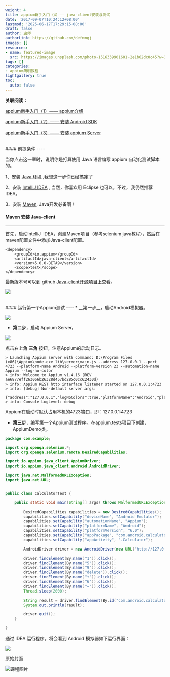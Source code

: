 ```yaml
---
weight: 4
title: appium新手入门（4）—— java-client安装与测试
date: '2017-09-07T10:24:12+08:00'
lastmod: '2025-06-17T17:29:15+08:00'
draft: false
author: 虫师
authorLink: https://github.com/defnngj
images: []
resources:
- name: featured-image
  src: https://images.unsplash.com/photo-1516339901601-2e1b62dc0c45?w=300
tags: []
categories:
- appium简明教程
lightgallery: true
toc:
  auto: false
---
```



__关联阅读：__

[appium新手入门（1）—— appium介绍](/appium/appium-base-summary/)

[appium新手入门（2）—— 安装 Android SDK](/appium/appium-base-sdk/)

[appium新手入门（3）—— 安装 appium Server](/appium/appium-base-server/)

<br>
#### 前提条件
----

当你点击这一章时，说明你是打算使用 Java 语言编写 appium 自动化测试脚本的。

1、安装 [Java 环境](/selenium_java/install-java/) ,我想这一步你已经搞定了

2、安装 [IntelliJ IDEA](/selenium_java/install-idea/) , 当然，你喜欢用 Eclipse 也可以，不过，我仍然推荐 IDEA。

3、安装 [Maven](/selenium_java/install-selenium/), Java开发必备啊！


#### Maven 安装 Java-client
----

首先，启动IntelliJ IDEA，创建Maven项目（参考selenium java教程），然后在maven配置文件中添加Java-client配置。

    <dependency>
        <groupId>io.appium</groupId>
        <artifactId>java-client</artifactId>
        <version>5.0.0-BETA9</version>
        <scope>test</scope>
    </dependency>

最新版本号可以到 github [Java-client开源项目](https://github.com/appium/java-client)上查看。


![](http://img.testclass.net/appium_idea_maven.png)


<br>
#### 运行第一个Appium测试
----
* __第一步__，启动Android模拟器。

![](http://img.testclass.net/appium_android_system.png)

* __第二步__，启动 Appium Server。

![](http://img.testclass.net/appium_server_view.png)

点击右上角 __三角__ 按钮，注意Appium的启动日志。

    > Launching Appium server with command: D:\Program Files (x86)\Appium\node.exe lib\server\main.js --address 127.0.0.1 --port 4723 --platform-name Android --platform-version 23 --automation-name Appium --log-no-color
    > info: Welcome to Appium v1.4.16 (REV ae6877eff263066b26328d457bd285c0cc62430d)
    > info: Appium REST http interface listener started on 127.0.0.1:4723
    > info: [debug] Non-default server args:
     {"address":"127.0.0.1","logNoColors":true,"platformName":"Android","platformVersion":"23","automationName":"Appium"}
    > info: Console LogLevel: debug

Appium在启动时默认占用本机的4723端口，即：127.0.0.1:4723

* __第三步__，编写第一个Appium测试程序。在appium.tests项目下创建，AppiumDemo类。

```java
package com.example;

import org.openqa.selenium.*;
import org.openqa.selenium.remote.DesiredCapabilities;

import io.appium.java_client.AppiumDriver;
import io.appium.java_client.android.AndroidDriver;

import java.net.MalformedURLException;
import java.net.URL;


public class CalculatorTest {

    public static void main(String[] args) throws MalformedURLException, InterruptedException {

        DesiredCapabilities capabilities = new DesiredCapabilities();
        capabilities.setCapability("deviceName", "Android Emulator");
        capabilities.setCapability("automationName", "Appium");
        capabilities.setCapability("platformName", "Android");
        capabilities.setCapability("platformVersion", "6.0");
        capabilities.setCapability("appPackage", "com.android.calculator2");
        capabilities.setCapability("appActivity", ".Calculator");

        AndroidDriver driver = new AndroidDriver(new URL("http://127.0.0.1:4723/wd/hub"), capabilities);

        driver.findElement(By.name("1")).click();
        driver.findElement(By.name("5")).click();
        driver.findElement(By.name("9")).click();
        driver.findElement(By.name("delete")).click();
        driver.findElement(By.name("+")).click();
        driver.findElement(By.name("6")).click();
        driver.findElement(By.name("=")).click();
        Thread.sleep(2000);

        String result = driver.findElement(By.id("com.android.calculator2:id/formula")).getText();
        System.out.println(result);

        driver.quit();
    }

}
```

通过 IDEA 运行程序。将会看到 Android 模拟器如下运行界面：

![](http://img.testclass.net/appium_run_calculator.png)




原始封面

![课程图片](https://images.unsplash.com/photo-1516339901601-2e1b62dc0c45?w=300)

